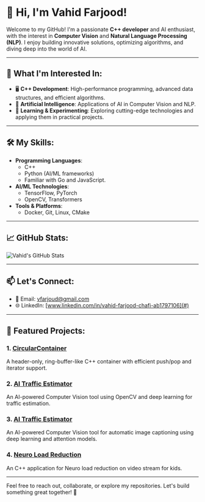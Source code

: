 # 👋 Hi, I'm Vahid Farjood!

Welcome to my GitHub! I'm a passionate **C++ developer** and AI enthusiast, with the interest in **Computer Vision** and **Natural Language Processing (NLP)**. I enjoy building innovative solutions, optimizing algorithms, and diving deep into the world of AI.

---

## 👀 What I'm Interested In:
- 🖥 **C++ Development**: High-performance programming, advanced data structures, and efficient algorithms.
- 🤖 **Artificial Intelligence**: Applications of AI in Computer Vision and NLP.
- 🧠 **Learning & Experimenting**: Exploring cutting-edge technologies and applying them in practical projects.

---

## 🛠 My Skills:
- **Programming Languages**: 
  - C++
  - Python (AI/ML frameworks)
  - Familiar with Go and JavaScript.
- **AI/ML Technologies**:
  - TensorFlow, PyTorch
  - OpenCV, Transformers
- **Tools & Platforms**:
  - Docker, Git, Linux, CMake

---

## 📈 GitHub Stats:

![Vahid's GitHub Stats](https://github-readme-stats.vercel.app/api?username=vfarjood&show_icons=true&hide_title=false&count_private=true&include_all_commits=true&theme=radical)

---

## 📫 Let's Connect:
- 💌 Email: [vfarjoud@gmail.com](mailto:vfarjoud@gmail.com)
- 🌐 LinkedIn: [www.linkedin.com/in/vahid-farjood-chafi-ab1797106](#)

---

## 🌟 Featured Projects:

### 1. **[CircularContainer](https://github.com/vfarjood/circular_container.git)** 
A header-only, ring-buffer-like C++ container with efficient push/pop and iterator support.

### 2. **[AI Traffic Estimator](https://github.com/vfarjood/traffic_estimator.git)**
An AI-powered Computer Vision tool using OpenCV and deep learning for traffic estimation.


### 3. **[AI Traffic Estimator](https://github.com/vfarjood/Image-Captioning-with-Attention.git)**
An AI-powered Computer Vision tool for automatic image captioning using deep learning and attention models.

### 4. **[Neuro Load Reduction](https://github.com/vfarjood/Neuro-Load-Reduction.git)**
An C++ application for Neuro load reduction on video stream for kids.

---

Feel free to reach out, collaborate, or explore my repositories. Let's build something great together! 🚀

<!---
vfarjood/vfarjood is a ✨ special ✨ repository because its `README.md` (this file) appears on your GitHub profile.
You can click the Preview link to take a look at your changes.
--->
